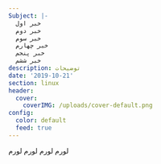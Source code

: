 ```yaml
---
Subject: |-
  خبر اول
  خبر دوم
  خبر سوم
  خبر چهارم
  خبر پنجم
  خبر ششم
description: توضیحات
date: '2019-10-21'
section: linux
header:
  cover:
    coverIMG: /uploads/cover-default.png
config:
  color: default
  feed: true
---
```

لورم لورم لورم لورم
